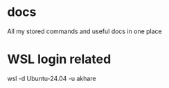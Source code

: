 # docs
All my stored commands and useful docs in one place

# WSL login related
wsl -d Ubuntu-24.04 -u akhare